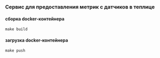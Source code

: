 ### Сервис для предоставления метрик с датчиков в теплице

#### сборка docker-контейнера

```shell
make build
```

#### загрузка docker-контейнера

```shell
make push 
```